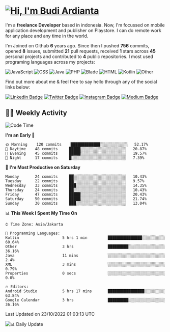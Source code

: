 # [![Hi, I'm Budi Ardianta](https://readme-typing-svg.herokuapp.com?size=24&vCenter=true&lines=%F0%9F%91%8B+Hi%2C+I'm+Budi+Ardianta+;%F0%9F%92%BB+Android+And+Web+Developer+)](https://git.io/typing-svg)

I'm a **freelance Developer** based in indonesia. Now, I'm focussed on mobile application development and publisher on Playstore. I can do remote work for any place and any time in the world.

I'm Joined on Github **6** years ago. Since then I pushed **756** commits, opened **8** issues, submitted **21** pull requests, received **1** stars across **45** personal projects and contributed to **4** public repositories.
I most used programing languages across my projects:

![JavaScript](https://img.shields.io/badge/-JavaScript-%23f1e05a?style=flat&logo=JavaScript&logoColor=white)
![CSS](https://img.shields.io/badge/-CSS-%23563d7c?style=flat&logo=CSS&logoColor=white)
![Java](https://img.shields.io/badge/-Java-%23b07219?style=flat&logo=Java&logoColor=white)
![PHP](https://img.shields.io/badge/-PHP-%234F5D95?style=flat&logo=PHP&logoColor=white)
![Blade](https://img.shields.io/badge/-Blade-%23f7523f?style=flat&logo=Blade&logoColor=white)
![HTML](https://img.shields.io/badge/-HTML-%23e34c26?style=flat&logo=HTML&logoColor=white)
![Kotlin](https://img.shields.io/badge/-Kotlin-%23A97BFF?style=flat&logo=Kotlin&logoColor=white)
![Other](https://img.shields.io/badge/-Other-%23ededed?style=flat&logo=Other&logoColor=white)

Find out more about me & feel free to say hello through any of the social links below:

[![Linkedin Badge](https://img.shields.io/badge/-budiardianata-blue?style=flat&logo=Linkedin&logoColor=white&link=https://www.linkedin.com/in/budiardianata/)](https://www.linkedin.com/in/budiardianata/)
[![Twitter Badge](https://img.shields.io/badge/-budiardianata-%231DA1F2.svg?style=flat&logo=twitter&logoColor=white&link=https://www.twitter.com/budiardianata)](https://www.linkedin.com/in/budiardianata/)
[![Instagram Badge](https://img.shields.io/badge/-budiardianata-purple?style=flat&logo=instagram&logoColor=white&link=https://instagram.com/budiardianata/)](https://instagram.com/budiardianata)
[![Medium Badge](https://img.shields.io/badge/-@budiardianata-%2312100E.svg?style=flat&logo=Medium&logoColor=white&link=https://medium.com/@budiardianata/)](https://medium.com/@budiardianata)

## 👨‍💻 Weekly Activity
<!--START_SECTION:waka-->
![Code Time](http://img.shields.io/badge/Code%20Time-1%2C186%20hrs%2044%20mins-blue)

**I'm an Early 🐤** 

```text
🌞 Morning    120 commits    █████████████░░░░░░░░░░░░   52.17% 
🌆 Daytime    48 commits     █████░░░░░░░░░░░░░░░░░░░░   20.87% 
🌃 Evening    45 commits     █████░░░░░░░░░░░░░░░░░░░░   19.57% 
🌙 Night      17 commits     █░░░░░░░░░░░░░░░░░░░░░░░░   7.39%

```
📅 **I'm Most Productive on Saturday** 

```text
Monday       24 commits     ██░░░░░░░░░░░░░░░░░░░░░░░   10.43% 
Tuesday      22 commits     ██░░░░░░░░░░░░░░░░░░░░░░░   9.57% 
Wednesday    33 commits     ███░░░░░░░░░░░░░░░░░░░░░░   14.35% 
Thursday     24 commits     ██░░░░░░░░░░░░░░░░░░░░░░░   10.43% 
Friday       47 commits     █████░░░░░░░░░░░░░░░░░░░░   20.43% 
Saturday     50 commits     █████░░░░░░░░░░░░░░░░░░░░   21.74% 
Sunday       30 commits     ███░░░░░░░░░░░░░░░░░░░░░░   13.04%

```


📊 **This Week I Spent My Time On** 

```text
⌚︎ Time Zone: Asia/Jakarta

💬 Programming Languages: 
Kotlin                   5 hrs 1 min         ███████████████░░░░░░░░░░   60.64% 
Other                    3 hrs               █████████░░░░░░░░░░░░░░░░   36.16% 
Java                     11 mins             ░░░░░░░░░░░░░░░░░░░░░░░░░   2.4% 
XML                      3 mins              ░░░░░░░░░░░░░░░░░░░░░░░░░   0.79% 
Properties               0 secs              ░░░░░░░░░░░░░░░░░░░░░░░░░   0.0%

🔥 Editors: 
Android Studio           5 hrs 17 mins       ████████████████░░░░░░░░░   63.84% 
Google Calendar          3 hrs               █████████░░░░░░░░░░░░░░░░   36.16%

```


 Last Updated on 23/10/2022 01:03:13 UTC
<!--END_SECTION:waka-->

![📊 Daily Update](https://github.com/budiardianata/budiardianata/actions/workflows/update-activity.yml/badge.svg)
